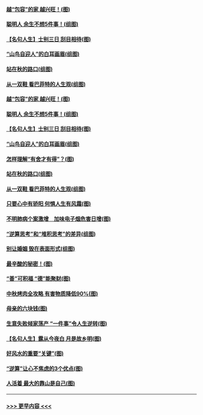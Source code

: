 #### [越“包容”的家 越兴旺！(图)](../pages/p8/907328.md?t=09160400) 
#### [聪明人 余生不想5件事！(组图)](../pages/p8/907364.md?t=09160400) 
#### [【名句人生】士别三日 刮目相待(图)](../pages/p8/906988.md?t=09160400) 
#### [“山鸟自迎人”的白耳画眉(组图)](../pages/p8/907332.md?t=09160400) 
#### [站在秋的路口(组图)](../pages/p8/906914.md?t=09160400) 
#### [从一双鞋 看巴菲特的人生观(组图)](../pages/p8/907311.md?t=09160400) 
#### [越“包容”的家 越兴旺！(图)](../pages/p8/907328.md?t=09160400) 
#### [聪明人 余生不想5件事！(组图)](../pages/p8/907364.md?t=09160400) 
#### [【名句人生】士别三日 刮目相待(图)](../pages/p8/906988.md?t=09160400) 
#### [“山鸟自迎人”的白耳画眉(组图)](../pages/p8/907332.md?t=09160400) 
#### [怎样理解“有舍才有得”？(图)](../pages/p8/906872.md?t=09160400) 
#### [站在秋的路口(组图)](../pages/p8/906914.md?t=09160400) 
#### [从一双鞋 看巴菲特的人生观(组图)](../pages/p8/907311.md?t=09160400) 
#### [只要心中有骄阳 何惧人生有风霜(图)](../pages/p8/907320.md?t=09160400) 
#### [不明肺病个案激增　加味电子烟危害日增(图)](../pages/p8/907307.md?t=09160400) 
#### [“逆算思考”和“堆积思考”的差异(组图)](../pages/p8/907229.md?t=09160400) 
#### [别让婚姻 毁在表面形式(组图)](../pages/p8/907118.md?t=09160400) 
#### [最辛酸的秘密！(图)](../pages/p8/906327.md?t=09160400) 
#### [“善”可积福 “德”能聚财(图)](../pages/p8/906906.md?t=09160400) 
#### [中秋烤肉全攻略 有害物质降低90%(图)](../pages/p8/907227.md?t=09160400) 
#### [母亲的六块钱(图)](../pages/p8/907107.md?t=09160400) 
#### [生意失败倾家荡产 “一件事”令人生逆转(图)](../pages/p8/907101.md?t=09160400) 
#### [【名句人生】露从今夜白 月是故乡明(图)](../pages/p8/906558.md?t=09160400) 
#### [好风水的重要“关键”(图)](../pages/p8/907087.md?t=09160400) 
#### [“逆算”让心不焦虑的3个优点(图)](../pages/p8/907070.md?t=09160400) 
#### [人活着 最大的靠山是自己(图)](../pages/p8/906329.md?t=09160400) 

----
#### [ >>> 更早内容 <<< ](../indexes/p8-earlier.md)
